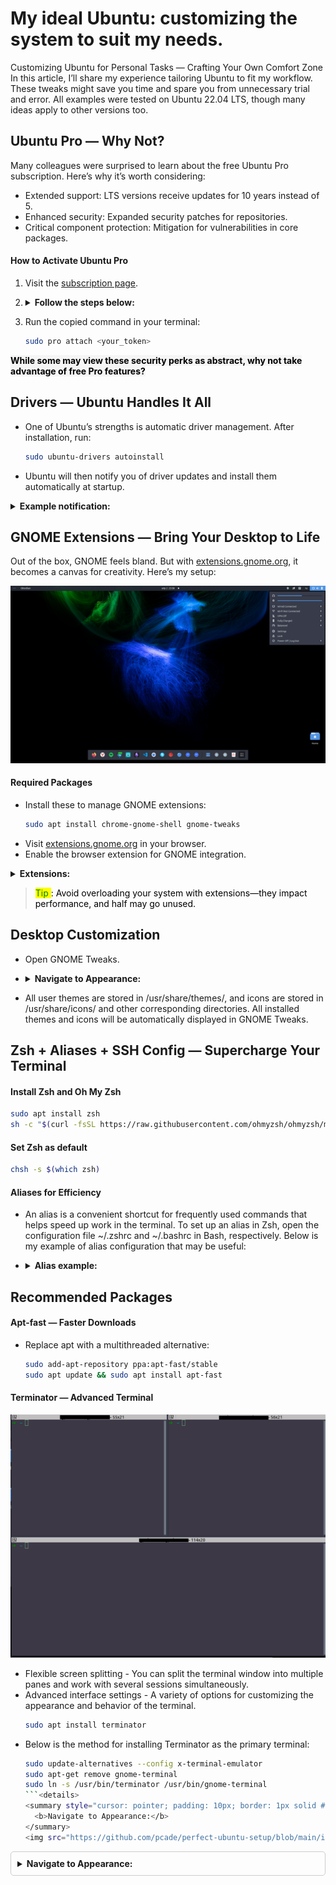 # My ideal Ubuntu: customizing the system to suit my needs.

Customizing Ubuntu for Personal Tasks — Crafting Your Own Comfort Zone
In this article, I’ll share my experience tailoring Ubuntu to fit my workflow. These tweaks might save you time and spare you from unnecessary trial and error. All examples were tested on Ubuntu 22.04 LTS, though many ideas apply to other versions too.

## Ubuntu Pro — Why Not?

Many colleagues were surprised to learn about the free Ubuntu Pro subscription. Here’s why it’s worth considering:

- Extended support: LTS versions receive updates for 10 years instead of 5.
- Enhanced security: Expanded security patches for repositories.
- Critical component protection: Mitigation for vulnerabilities in core packages.

#### How to Activate Ubuntu Pro

1. Visit the [subscription page](https://ubuntu.com/pro).
2. <details>
      <summary><b>Follow the steps below:</b></summary>
    
      ![Click "Get Ubuntu Pro now"](https://github.com/pcade/perfect-ubuntu-setup/blob/main/images/reg1.png)
      
      Click "Get Ubuntu Pro now".

      ![Select "Myself".](https://github.com/pcade/perfect-ubuntu-setup/blob/main/images/reg2.png)
      
      Select "Myself".

      ![Register an account if you don’t have one.](https://github.com/pcade/perfect-ubuntu-setup/blob/main/images/reg3.png)
      
      Register an account if you don’t have one.

      ![Confirm with "Yes, log me in".](https://github.com/pcade/perfect-ubuntu-setup/blob/main/images/reg4.png)
      
      Confirm with "Yes, log me in".

      ![Copy the command under "Command to attach machine:".](https://github.com/pcade/perfect-ubuntu-setup/blob/main/images/reg5.png)
      
      Copy the command under "Command to attach machine:".

    </details>

3. Run the copied command in your terminal:
    ```bash
    sudo pro attach <your_token>  
    ```
**<span style="background-color:#F5F5F5"><span style="color:black">While some may view these security perks as abstract, why not take advantage of free Pro features?</span></span>**

## Drivers — Ubuntu Handles It All
- One of Ubuntu’s strengths is automatic driver management. After installation, run:
    ```bash
    sudo ubuntu-drivers autoinstall
    ```
- Ubuntu will then notify you of driver updates and install them automatically at startup.
<details>
  <summary><b>Example notification:</b></summary>

![Example notification"](https://github.com/pcade/perfect-ubuntu-setup/blob/main/images/driver.png)
</details>

## GNOME Extensions — Bring Your Desktop to Life

Out of the box, GNOME feels bland. But with [extensions.gnome.org](extensions.gnome.org), it becomes a canvas for creativity. Here’s my setup:

<p align="center">
  <img src="https://github.com/pcade/perfect-ubuntu-setup/blob/main/images/desk1.png" alt="setup">
</p>

#### Required Packages

- Install these to manage GNOME extensions:
  ```bash
  sudo apt install chrome-gnome-shell gnome-tweaks
  ```
- Visit [extensions.gnome.org](extensions.gnome.org) in your browser.
- Enable the browser extension for GNOME integration.
<details>
  <summary><b>Extensions:</b></summary>

![Extensions](https://github.com/pcade/perfect-ubuntu-setup/blob/main/images/ext1.png)
</details>

><span style="background-color:yellow"><span style="color:green">Tip </span></span><span style="color:black">: Avoid overloading your system with extensions—they impact performance, and half may go unused.</span>

## Desktop Customization

- Open GNOME Tweaks.
- <details>
    <summary><b>Navigate to Appearance:</b></summary>

    ![Appearance](https://github.com/pcade/perfect-ubuntu-setup/blob/main/images/tweak.png)
  </details>

- All user themes are stored in /usr/share/themes/, and icons are stored in /usr/share/icons/ and other corresponding directories. All installed themes and icons will be automatically displayed in GNOME Tweaks.

## Zsh + Aliases + SSH Config — Supercharge Your Terminal

#### Install Zsh and Oh My Zsh

```bash
sudo apt install zsh  
sh -c "$(curl -fsSL https://raw.githubusercontent.com/ohmyzsh/ohmyzsh/master/tools/install.sh)"
```
#### Set Zsh as default
```bash
chsh -s $(which zsh)
```
#### Aliases for Efficiency
- An alias is a convenient shortcut for frequently used commands that helps speed up work in the terminal. To set up an alias in Zsh, open the configuration file ~/.zshrc and ~/.bashrc in Bash, respectively. Below is my example of alias configuration that may be useful:
- <details>
    <summary><b>Alias example:</b></summary>

    ```
    # Shortened command for ls -la
    alias ll='ls -la'
    # Shortened command to clear the terminal
    alias c='clear'
    # Shortened command for apt with sudo
    alias apt='sudo apt-fast'
    # Shortened command for nano
    alias nn='nano'
    # Shortened command to go up one directory
    alias ..='cd ..'
    # Shortened command to exit the terminal
    alias q='exit'
    # Shortened command for updating and upgrading the system
    alias uu='sudo apt-fast update && sudo apt-fast upgrade'
    # Shortened command to view command history
    alias h='history'
    # Shortened command to search for a file
    alias ff='find / -type f -name'
    # Shortened command to search for a directory
    alias fd='find / -type d -name'
    # Shortened command to display the current time
    alias date='date +%H:%M:%S'
    # Time and date format in history
    export HISTTIMEFORMAT='%F %T '
    # Shortened commands for rebooting, shutting down, and halting the system
    alias reboot='sudo /sbin/reboot'
    alias poweroff='sudo /sbin/poweroff'
    alias halt='sudo /sbin/halt'
    alias shutdown='sudo /sbin/shutdown'
    # Confirmation when overwriting files
    alias mv='mv -i'
    alias cp='cp -i'
    alias ln='ln -i'
    # Protection against deleting the root directory and confirmation when deleting more than 3 files
    alias rm='rm -I --preserve-root'
    # Limit on the number of packets sent with ping
    alias ping='ping -c 5'
    # Fast ping without waiting for an interval
    alias fastping='ping -c 100 -s 0.2'
    ```
  </details>

## Recommended Packages
#### Apt-fast — Faster Downloads
- Replace apt with a multithreaded alternative:
  ```bash
  sudo add-apt-repository ppa:apt-fast/stable
  sudo apt update && sudo apt install apt-fast
  ```
#### Terminator — Advanced Terminal

<p align="center">
  <img src="https://github.com/pcade/perfect-ubuntu-setup/blob/main/images/term.png" alt="Terminator">
</p>

- Flexible screen splitting - You can split the terminal window into multiple panes and work with several sessions simultaneously.
- Advanced interface settings - A variety of options for customizing the appearance and behavior of the terminal.
  ```bash
  sudo apt install terminator
  ```
- Below is the method for installing Terminator as the primary terminal:
  ```bash
  sudo update-alternatives --config x-terminal-emulator
  sudo apt-get remove gnome-terminal
  sudo ln -s /usr/bin/terminator /usr/bin/gnome-terminal
  ```<details>
  <summary style="cursor: pointer; padding: 10px; border: 1px solid #ccc; border-radius: 5px; transition: background-color 0.3s;" onmouseover="this.style.backgroundColor='#f0f0f0'" onmouseout="this.style.backgroundColor='';">
    <b>Navigate to Appearance:</b>
  </summary>
  <img src="https://github.com/pcade/perfect-ubuntu-setup/blob/main/images/tweak.png" alt="Appearance">
</details>


<details>
  <summary style="cursor: pointer; padding: 10px; border: 1px solid #ccc; border-radius: 5px; transition: background-color 0.3s;" onmouseover="this.style.backgroundColor='#f0f0f0'" onmouseout="this.style.backgroundColor='';">
    <b>Navigate to Appearance:</b>
  </summary>
  <img src="https://github.com/pcade/perfect-ubuntu-setup/blob/main/images/tweak.png" alt="Appearance">
</details>